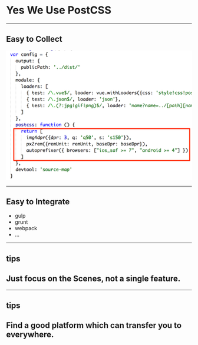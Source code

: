 # Yes We Use PostCSS

----

## Easy to Collect

![](images/postcss.png)

----

## Easy to Integrate

- gulp
- grunt
- webpack
- ...

----

## tips

## **Just focus on the Scenes, not a single feature.**

----

## tips

## **Find a good platform which can transfer you to everywhere.**
